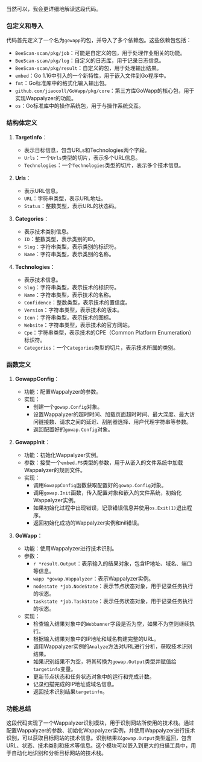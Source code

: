 当然可以，我会更详细地解读这段代码。

### 包定义和导入

代码首先定义了一个名为`gowapp`的包，并导入了多个依赖包。这些依赖包包括：

- `BeeScan-scan/pkg/job`：可能是自定义的包，用于处理作业相关的功能。
- `BeeScan-scan/pkg/log`：自定义的日志库，用于记录日志信息。
- `BeeScan-scan/pkg/result`：自定义的包，用于处理输出结果。
- `embed`：Go 1.16中引入的一个新特性，用于嵌入文件到Go程序中。
- `fmt`：Go标准库中的格式化输入输出包。
- `github.com/jiaocoll/GoWapp/pkg/core`：第三方库GoWapp的核心包，用于实现Wappalyzer的功能。
- `os`：Go标准库中的操作系统包，用于与操作系统交互。

### 结构体定义

1. **TargetInfo**：
   - 表示目标信息，包含URLs和Technologies两个字段。
   - `Urls`：一个`Urls`类型的切片，表示多个URL信息。
   - `Technologies`：一个`Technologies`类型的切片，表示多个技术信息。

2. **Urls**：
   - 表示URL信息。
   - `URL`：字符串类型，表示URL地址。
   - `Status`：整数类型，表示URL的状态码。

3. **Categories**：
   - 表示技术类别信息。
   - `ID`：整数类型，表示类别的ID。
   - `Slug`：字符串类型，表示类别的标识符。
   - `Name`：字符串类型，表示类别的名称。

4. **Technologies**：
   - 表示技术信息。
   - `Slug`：字符串类型，表示技术的标识符。
   - `Name`：字符串类型，表示技术的名称。
   - `Confidence`：整数类型，表示技术的置信度。
   - `Version`：字符串类型，表示技术的版本。
   - `Icon`：字符串类型，表示技术的图标。
   - `Website`：字符串类型，表示技术的官方网站。
   - `Cpe`：字符串类型，表示技术的CPE（Common Platform Enumeration）标识符。
   - `Categories`：一个`Categories`类型的切片，表示技术所属的类别。

### 函数定义

1. **GowappConfig**：
   - 功能：配置Wappalyzer的参数。
   - 实现：
     - 创建一个`gowap.Config`对象。
     - 设置Wappalyzer的超时时间、加载页面超时时间、最大深度、最大访问链接数、请求之间的延迟、刮削器选择、用户代理字符串等参数。
     - 返回配置好的`gowap.Config`对象。

2. **GowappInit**：
   - 功能：初始化Wappalyzer实例。
   - 参数：接受一个`embed.FS`类型的参数，用于从嵌入的文件系统中加载Wappalyzer的规则文件。
   - 实现：
     - 调用`GowappConfig`函数获取配置好的`gowap.Config`对象。
     - 调用`gowap.Init`函数，传入配置对象和嵌入的文件系统，初始化Wappalyzer实例。
     - 如果初始化过程中出现错误，记录错误信息并使用`os.Exit(1)`退出程序。
     - 返回初始化成功的Wappalyzer实例和nil错误。

3. **GoWapp**：
   - 功能：使用Wappalyzer进行技术识别。
   - 参数：
     - `r *result.Output`：表示输入的结果对象，包含IP地址、域名、端口等信息。
     - `wapp *gowap.Wappalyzer`：表示Wappalyzer实例。
     - `nodestate *job.NodeState`：表示节点状态对象，用于记录任务执行的状态。
     - `taskstate *job.TaskState`：表示任务状态对象，用于记录任务执行的状态。
   - 实现：
     - 检查输入结果对象中的`Webbanner`字段是否为空，如果不为空则继续执行。
     - 根据输入结果对象中的IP地址和域名构建完整的URL。
     - 调用Wappalyzer实例的`Analyze`方法对URL进行分析，获取技术识别结果。
     - 如果识别结果不为空，将其转换为`gowap.Output`类型并赋值给`targetinfo`变量。
     - 更新节点状态和任务状态对象中的运行和完成计数。
     - 记录扫描完成的IP地址或域名信息。
     - 返回技术识别结果`targetinfo`。

### 功能总结

这段代码实现了一个Wappalyzer识别模块，用于识别网站所使用的技术栈。通过配置Wappalyzer的参数、初始化Wappalyzer实例，并使用Wappalyzer进行技术识别，可以获取目标网站的技术信息。识别结果以`gowap.Output`类型返回，包含URL、状态、技术类别和技术等信息。这个模块可以嵌入到更大的扫描工具中，用于自动化地识别和分析目标网站的技术栈。